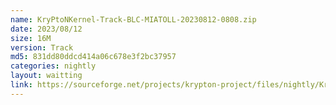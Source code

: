 ```yaml
---
name: KryPtoNKernel-Track-BLC-MIATOLL-20230812-0808.zip
date: 2023/08/12
size: 16M
version: Track
md5: 831dd80ddcd414a06c678e3f2bc37957
categories: nightly
layout: waitting
link: https://sourceforge.net/projects/krypton-project/files/nightly/KryPtoNKernel-Track-BLC-MIATOLL-20230812-0808.zip
---
```

